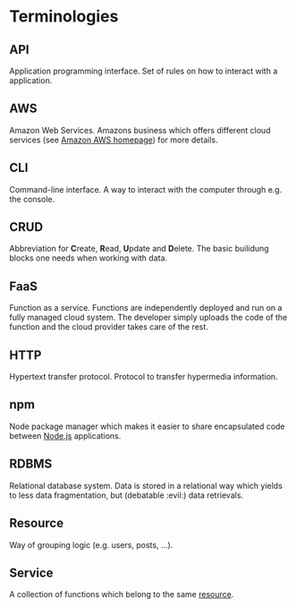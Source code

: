 # Terminologies

## API

Application programming interface. Set of rules on how to interact with a application.

## AWS

Amazon Web Services. Amazons business which offers different cloud services (see [Amazon AWS homepage](http://aws.amazon.com)) for more details.

## CLI

Command-line interface. A way to interact with the computer through e.g. the console.

## CRUD

Abbreviation for **C**reate, **R**ead, **U**pdate and **D**elete. The basic builidung blocks one needs when working with data.

## FaaS

Function as a service. Functions are independently deployed and run on a fully managed cloud system. The developer simply uploads the code of the function and the cloud provider takes care of the rest.

## HTTP

Hypertext transfer protocol. Protocol to transfer hypermedia information.

## npm

Node package manager which makes it easier to share encapsulated code between [Node.js](http://nodejs.org) applications.

## RDBMS

Relational database system. Data is stored in a relational way which yields to less data fragmentation, but (debatable :evil:) data retrievals. 

## Resource

Way of grouping logic (e.g. users, posts, ...).

## Service

A collection of functions which belong to the same [resource](#resource).
